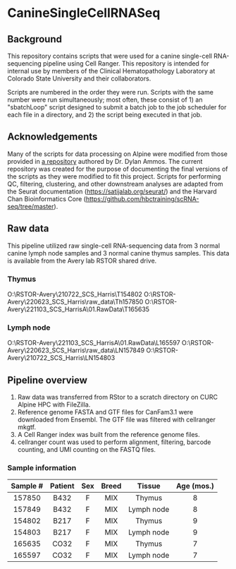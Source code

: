 # CanineSingleCellRNASeq
## Background
This repository contains scripts that were used for a canine single-cell RNA-sequencing pipeline using Cell Ranger. This repository is intended for internal use by members of the Clinical Hematopathology Laboratory at Colorado State University and their collaborators. 

Scripts are numbered in the order they were run. Scripts with the same number were run simultaneously; most often, these consist of 1) an "sbatchLoop" script designed to submit a batch job to the job scheduler for each file in a directory, and 2) the script being executed in that job.

## Acknowledgements
Many of the scripts for data processing on Alpine were modified from those provided in [a repository](https://github.com/dyammons/scrna-seq) authored by Dr. Dylan Ammos. The current repository was created for the purpose of documenting the final versions of the scripts as they were modified to fit this project. Scripts for performing QC, filtering, clustering, and other downstream analyses are adapted from the Seurat documentation (https://satijalab.org/seurat/) and the Harvard Chan Bioinformatics Core (https://github.com/hbctraining/scRNA-seq/tree/master).
## Raw data
This pipeline utilized raw single-cell RNA-sequencing data from 3 normal canine lymph node samples and 3 normal canine thymus samples. This data is available from the Avery lab RSTOR shared drive.
### Thymus
O:\RSTOR-Avery\210722_SCS_Harris\T154802
O:\RSTOR-Avery\220623_SCS_Harris\raw_data\Th157850
O:\RSTOR-Avery\221103_SCS_HarrisA\01.RawData\T165635
### Lymph node
O:\RSTOR-Avery\221103_SCS_HarrisA\01.RawData\L165597
O:\RSTOR-Avery\220623_SCS_Harris\raw_data\LN157849
O:\RSTOR-Avery\210722_SCS_Harris\LN154803
## Pipeline overview
1. Raw data was transferred from RStor to a scratch directory on CURC Alpine HPC with FileZilla.
2. Reference genome FASTA and GTF files for CanFam3.1 were downloaded from Ensembl. The GTF file was filtered with cellranger mkgtf.
3. A Cell Ranger index was built from the reference genome files.
4. cellranger count was used to perform alignment, filtering, barcode counting, and UMI counting on the FASTQ files.
### Sample information
| **Sample #**| **Patient** | **Sex**| **Breed** | **Tissue** | **Age (mos.)**|
|:-----------:|:-----------:|:------:|:---------:|:----------:|:-------------:|
| 157850      | B432        | F      | MIX       | Thymus     | 8             |
| 157849      | B432        | F      | MIX       | Lymph node | 8             |
| 154802      | B217        | F      | MIX       | Thymus     | 9             |
| 154803      | B217        | F      | MIX       | Lymph node | 9             |
| 165635      | CO32        | F      | MIX       | Thymus     | 7             |
| 165597      | CO32        | F      | MIX       | Lymph node | 7             |

